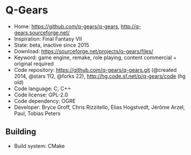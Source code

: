 # Q-Gears

- Home: https://github.com/q-gears/q-gears, http://q-gears.sourceforge.net/
- Inspiration: Final Fantasy VII
- State: beta, inactive since 2015
- Download: https://sourceforge.net/projects/q-gears/files/
- Keyword: game engine, remake, role playing, content commercial + original required
- Code repository: https://github.com/q-gears/q-gears.git (@created 2014, @stars 112, @forks 22), http://hg.code.sf.net/p/q-gears/code (hg old)
- Code language: C, C++
- Code license: GPL-2.0
- Code dependency: OGRE
- Developer: Bryce Groff, Chris Rizzitello, Elias Hogstvedt, Jérôme Arzel, Paul, Tobias Peters

## Building

- Build system: CMake

